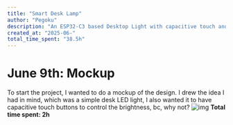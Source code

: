 ```yaml
---
title: "Smart Desk Lamp"
author: "Pegoku"
description: "An ESP32-C3 based Desktop Light with capacitive touch and Home Assistant Integration"
created_at: "2025-06-"
total_time_spent: "38.5h"
---
```


# June 9th: Mockup
To start the project, I wanted to do a mockup of the design.
I drew the idea I had in mind, which was a simple desk LED light, I also wanted it to have capacitive touch buttons to control the brightness, bc, why not?
![img](assets/mockup.jpg)
**Total time spent: 2h**